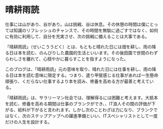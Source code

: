 # 晴耕雨読
仕事には山があり、谷があり。山は挑戦、谷は休息。その休憩の時間は僕にとっては知識のリフレッシュのチャンスで、その時間を無駄に過ごすではなく、如何に有効に利用して、自分を充実させ、次の挑戦に備えることは大事である。

「晴耕雨読」（せいこううどく）とは、もともと晴れた日には畑を耕し、雨の降る日は本を読む、のんびりした農園的生活といいます。その後田園で世間のわずらわしさを離れて、心穏やかに暮らすことを指すようになった。

このブログは、「晴耕雨読」元の意味を取り、晴れた日には仕事を耕し、雨の降る日は本を読む意味に限定する。つまり、遣り甲斐感じる仕事があれば一生懸命頑張り、くだらない仕事するより本を読み、修養を高める方が最善と考えている。

「晴耕雨読」は、サラリーマン社会では、理解得るには困難と考えます。大抵本を読む、修養を高める期間は仕事のブランクができ、、IT浪人その間の評価が下がる、給料が下がると言われます。しかし次のことわざは力になり、ブランクではなく、次のステップアップへの躍進準備といい、ITスペシャリストとして一度だけの人生を設計する。
